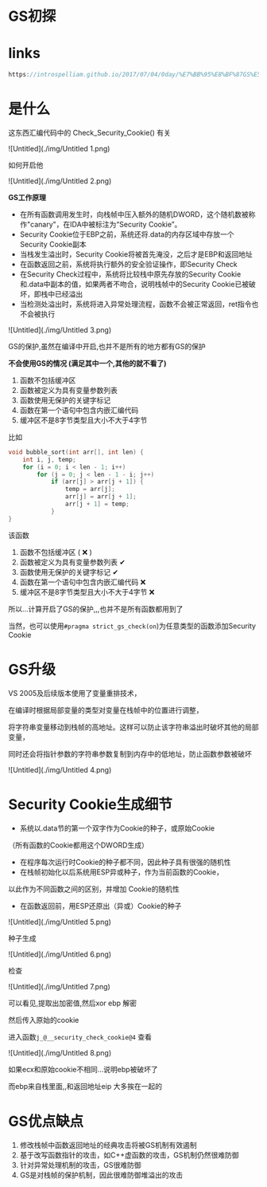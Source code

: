 # GS初探

# links

```cpp
https://introspelliam.github.io/2017/07/04/0day/%E7%BB%95%E8%BF%87GS%E5%AE%89%E5%85%A8%E7%BC%96%E8%AF%91%E7%9A%84%E6%96%B9%E6%B3%95/
```

# 是什么

这东西汇编代码中的 Check_Security_Cookie() 有关

![Untitled](./img/Untitled 1.png)

如何开启他

![Untitled](./img/Untitled 2.png)

**GS工作原理**

- 在所有函数调用发生时，向栈帧中压入额外的随机DWORD，这个随机数被称作"canary"，在IDA中被标注为“Security Cookie”。
- Security Cookie位于EBP之前，系统还将.data的内存区域中存放一个Security Cookie副本
- 当栈发生溢出时，Security Cookie将被首先淹没，之后才是EBP和返回地址
- 在函数返回之前，系统将执行额外的安全验证操作，即Security Check
- 在Security Check过程中，系统将比较栈中原先存放的Security Cookie和.data中副本的值，如果两者不吻合，说明栈帧中的Security Cookie已被破坏，即栈中已经溢出
- 当检测处溢出时，系统将进入异常处理流程，函数不会被正常返回，ret指令也不会被执行

![Untitled](./img/Untitled 3.png)

GS的保护,虽然在编译中开启,也并不是所有的地方都有GS的保护

****不会使用GS的情况 (满足其中一个,其他的就不看了)****

1. 函数不包括缓冲区
2. 函数被定义为具有变量参数列表
3. 函数使用无保护的关键字标记
4. 函数在第一个语句中包含内嵌汇编代码
5. 缓冲区不是8字节类型且大小不大于4字节

比如

```cpp
void bubble_sort(int arr[], int len) {
	int i, j, temp;
	for (i = 0; i < len - 1; i++)
		for (j = 0; j < len - 1 - i; j++)
			if (arr[j] > arr[j + 1]) {
				temp = arr[j];
				arr[j] = arr[j + 1];
				arr[j + 1] = temp;
			}
}
```

该函数

1. 函数不包括缓冲区 ( ❌ )
2. 函数被定义为具有变量参数列表 ✔
3. 函数使用无保护的关键字标记 ✔
4. 函数在第一个语句中包含内嵌汇编代码 ❌
5. 缓冲区不是8字节类型且大小不大于4字节 ❌

所以…计算开启了GS的保护,,,也并不是所有函数都用到了

当然，也可以使用`#pragma strict_gs_check(on`)为任意类型的函数添加Security Cookie

# GS升级

VS 2005及后续版本使用了变量重排技术，

在编译时根据局部变量的类型对变量在栈帧中的位置进行调整，

将字符串变量移动到栈帧的高地址。这样可以防止该字符串溢出时破坏其他的局部变量，

同时还会将指针参数的字符串参数复制到内存中的低地址，防止函数参数被破坏

![Untitled](./img/Untitled 4.png)

# ****Security Cookie生成细节****

- 系统以.data节的第一个双字作为Cookie的种子，或原始Cookie

（所有函数的Cookie都用这个DWORD生成）

- 在程序每次运行时Cookie的种子都不同，因此种子具有很强的随机性
- 在栈帧初始化以后系统用ESP异或种子，作为当前函数的Cookie，

以此作为不同函数之间的区别，并增加 Cookie的随机性

- 在函数返回前，用ESP还原出（异或）Cookie的种子

![Untitled](./img/Untitled 5.png)

种子生成

![Untitled](./img/Untitled 6.png)

检查

![Untitled](./img/Untitled 7.png)

可以看见,提取出加密值,然后xor ebp 解密

然后传入原始的cookie

进入函数`j_@__security_check_cookie@4` 查看

![Untitled](./img/Untitled 8.png)

如果ecx和原始cookie不相同…说明ebp被破坏了

而ebp来自栈里面,,和返回地址eip 大多挨在一起的

# GS优点缺点

1. 修改栈帧中函数返回地址的经典攻击将被GS机制有效遏制
2. 基于改写函数指针的攻击，如C++虚函数的攻击，GS机制仍然很难防御
3. 针对异常处理机制的攻击，GS很难防御
4. GS是对栈帧的保护机制，因此很难防御堆溢出的攻击